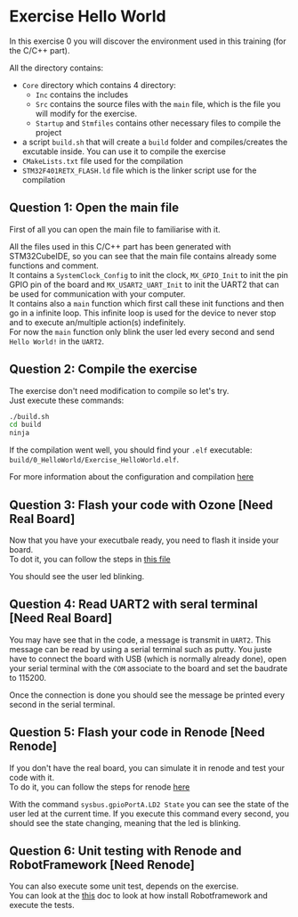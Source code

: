 # Exercise Hello World

In this exercise 0 you will discover the environment used in this training (for the C/C++ part).

All the directory contains:

- `Core` directory which contains 4 directory:
  - `Inc` contains the includes
  - `Src` contains the source files with the `main` file, which is the file you will modify for the exercise.
  - `Startup` and `Stmfiles` contains other necessary files to compile the project
- a script `build.sh` that will create a `build` folder and compiles/creates the excutable inside. You can use it to compile the exercise
- `CMakeLists.txt` file used for the compilation
- `STM32F401RETX_FLASH.ld` file which is the linker script use for the compilation

## Question 1: Open the main file

First of all you can open the main file to familiarise with it.

All the files used in this C/C++ part has been generated with STM32CubeIDE, so you can see that the main file contains already some functions and comment.  
It contains a `SystemClock_Config` to init the clock, `MX_GPIO_Init` to init the pin GPIO pin of the board and `MX_USART2_UART_Init` to init the UART2 that can be used for communication with your computer.  
It contains also a `main` function which first call these init functions and then go in a infinite loop.
This infinite loop is used for the device to never stop and to execute an/multiple action(s) indefinitely.  
For now the `main` function only blink the user led every second and send `Hello World!` in the `UART2`.

## Question 2: Compile the exercise

The exercise don't need modification to compile so let's try.  
Just execute these commands:

```bash
./build.sh
cd build
ninja
```

If the compilation went well, you should find your `.elf` executable: `build/0_HelloWorld/Exercise_HelloWorld.elf`.

For more information about the configuration and compilation [here](../../Docs/C%2B%2B_configuration.md)

## Question 3: Flash your code with Ozone [Need Real Board]

Now that you have your executbale ready, you need to flash it inside your board.  
To dot it, you can follow the steps in [this file](../../Docs/use_ozone.md)

You should see the user led blinking.

## Question 4: Read UART2 with seral terminal [Need Real Board]

You may have see that in the code, a message is transmit in `UART2`.
This message can be read by using a serial terminal such as putty.
You juste have to connect the board with USB (which is normally already done), open your serial terminal with the `COM` associate to the board and set the baudrate to 115200.

Once the connection is done you should see the message be printed every second in the serial terminal.

## Question 5: Flash your code in Renode [Need Renode]

If you don't have the real board, you can simulate it in renode and test your code with it.  
To do it, you can follow the steps for renode [here](../../Docs/use_renode_robotframework.md)  

With the command `sysbus.gpioPortA.LD2 State` you can see the state of the user led at the current time.
If you execute this command every second, you should see the state changing, meaning that the led is blinking.

## Question 6: Unit testing with Renode and RobotFramework [Need Renode]

You can also execute some unit test, depends on the exercise.  
You can look at the [this](../../Docs/use_renode_robotframework.md) doc to look at how install Robotframework and execute the tests.
